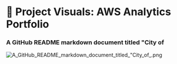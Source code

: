 # 📸 Project Visuals: AWS Analytics Portfolio

### A GitHub README markdown document titled "City of 
![A_GitHub_README_markdown_document_titled_"City_of_.png](./screenshots/A_GitHub_README_markdown_document_titled_"City_of_.png)

